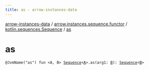 ```yaml
---
title: as - arrow-instances-data
---
```


[arrow-instances-data](../../index.html) / [arrow.instances.sequence.functor](../index.html) / [kotlin.sequences.Sequence](index.html) / [as](./as.html)

# as

`@JvmName("as") fun <A, B> `[`Sequence`](https://kotlinlang.org/api/latest/jvm/stdlib/kotlin.sequences/-sequence/index.html)`<`[`A`](as.html#A)`>.as(arg1: `[`B`](as.html#B)`): `[`Sequence`](https://kotlinlang.org/api/latest/jvm/stdlib/kotlin.sequences/-sequence/index.html)`<`[`B`](as.html#B)`>`